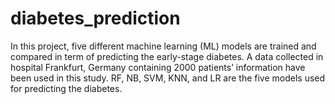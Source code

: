 # diabetes_prediction
In this project, five different machine learning (ML) models are trained and compared in term of predicting the early-stage diabetes. A data collected in hospital Frankfurt, Germany containing 2000 patients’ information have been used in this study. RF, NB, SVM, KNN, and LR are the five models used for predicting the diabetes.
